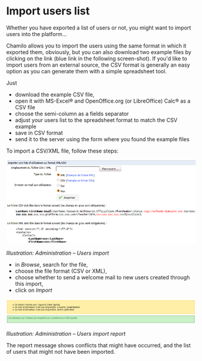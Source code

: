 # Import users list

Whether you have exported a list of users or not, you might want to import users into the platform...

Chamilo allows you to import the users using the same format in which it exported them, obviously, but you can also download two example files by clicking on the link \(blue link in the following screen-shot\). If you'd like to import users from an external source, the CSV format is generally an easy option as you can generate them with a simple spreadsheet tool.

Just

* download the example CSV file,
* open it with MS-Excel® and OpenOffice.org \(or LibreOffice\) Calc® as a CSV file
* choose the semi-column as a fields separator
* adjust your users list to the spreadsheet format to match the CSV example
* save in CSV format
* send it to the server using the form where you found the example files

To import a CSV/XML file, follow these steps:

![](../../.gitbook/assets/importerliste_-utilisateurs%20%283%29.png)

_Illustration: Administration – Users import_

* in _Browse_, search for the file,
* choose the file format \(CSV or XML\),
* choose whether to send a welcome mail to new users created through this import,
* click on _Import_

![](../../.gitbook/assets/importerliste_-utilisateurs2%20%283%29.png)

_Illustration: Administration – Users import report_

The report message shows conflicts that might have occurred, and the list of users that might not have been imported.

